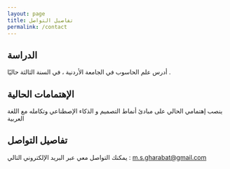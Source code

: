 ```yaml
---
layout: page
title: تفاصيل التواصل
permalink: /contact
---
```


## الدراسة
أدرس علم الحاسوب في الجامعة الأردنية ، في السنة الثالثة حاليًا . 

## الإهتمامات الحالية
ينصب إهتمامي الحالي على مبادئ أنماط التصميم و الذكاء الإصطناعي وتكامله مع اللغة العربية

## تفاصيل التواصل
يمكنك التواصل معي عبر البريد الإلكتروني التالي : 
m.s.gharabat@gmail.com
